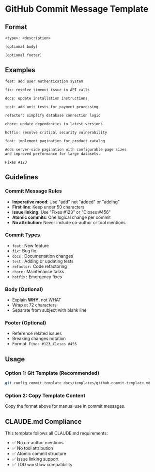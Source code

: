 # GitHub Commit Message Template

## Format

```
<type>: <description>

[optional body]

[optional footer]
```

## Examples

```
feat: add user authentication system

fix: resolve timeout issue in API calls

docs: update installation instructions

test: add unit tests for payment processing

refactor: simplify database connection logic

chore: update dependencies to latest versions

hotfix: resolve critical security vulnerability

feat: implement pagination for product catalog

Adds server-side pagination with configurable page sizes
and improved performance for large datasets.

Fixes #123
```

## Guidelines

### Commit Message Rules

- **Imperative mood**: Use "add" not "added" or "adding"
- **First line**: Keep under 50 characters
- **Issue linking**: Use "Fixes #123" or "Closes #456"
- **Atomic commits**: One logical change per commit
- **No attribution**: Never include co-author or tool mentions

### Commit Types

- `feat:` New feature
- `fix:` Bug fix
- `docs:` Documentation changes
- `test:` Adding or updating tests
- `refactor:` Code refactoring
- `chore:` Maintenance tasks
- `hotfix:` Emergency fixes

### Body (Optional)

- Explain **WHY**, not WHAT
- Wrap at 72 characters
- Separate from subject with blank line

### Footer (Optional)

- Reference related issues
- Breaking changes notation
- Format: `Fixes #123`, `Closes #456`

## Usage

### Option 1: Git Template (Recommended)

```bash
git config commit.template docs/templates/github-commit-template.md
```

### Option 2: Copy Template Content

Copy the format above for manual use in commit messages.

## CLAUDE.md Compliance

This template follows all CLAUDE.md requirements:

- ✅ No co-author mentions
- ✅ No tool attribution
- ✅ Atomic commit structure
- ✅ Issue linking support
- ✅ TDD workflow compatibility
